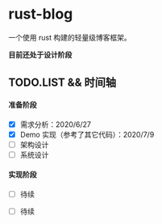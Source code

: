 # rust-blog
一个使用 rust 构建的轻量级博客框架。



**目前还处于设计阶段**



## TODO.LIST && 时间轴

#### 准备阶段

- [x] 需求分析：2020/6/27
- [x] Demo 实现（参考了其它代码）：2020/7/9
- [ ] 架构设计
- [ ] 系统设计

#### 实现阶段

- [ ] 待续
- [ ] 待续



